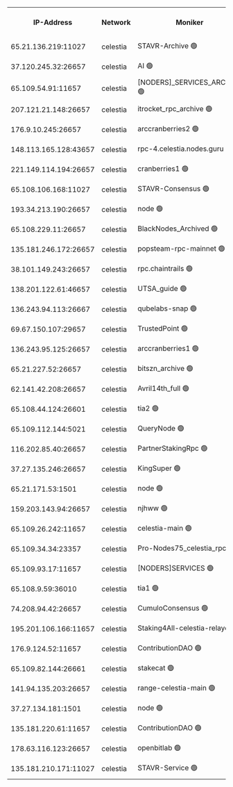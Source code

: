 


<table><tr><th>IP-Address</th><th>Network</th><th>Moniker</th><th>Latest Block Height</th><th>Earliest Block Height</th><th>Catching Up</th><th>Tx Index</th><th>Voting Power</th><th>Scan Time</th></tr><tr><td>65.21.136.219:11027</td><td>celestia</td><td>STAVR-Archive 🟢</td><td>2482656</td><td>1</td><td>False</td><td>on</td><td>0</td><td>2024-10-03T16:14:02.872162248UTC</td></tr><tr><td>37.120.245.32:26657</td><td>celestia</td><td>AI 🟢</td><td>2482656</td><td>1</td><td>False</td><td>off</td><td>0</td><td>2024-10-03T16:14:03.250830346UTC</td></tr><tr><td>65.109.54.91:11657</td><td>celestia</td><td>[NODERS]_SERVICES_ARCHIVE 🟢</td><td>2482660</td><td>1</td><td>False</td><td>on</td><td>0</td><td>2024-10-03T16:14:49.555213844UTC</td></tr><tr><td>207.121.21.148:26657</td><td>celestia</td><td>itrocket_rpc_archive 🟢</td><td>2482660</td><td>1</td><td>False</td><td>on</td><td>0</td><td>2024-10-03T16:14:50.425230226UTC</td></tr><tr><td>176.9.10.245:26657</td><td>celestia</td><td>arccranberries2 🟢</td><td>2482664</td><td>1</td><td>False</td><td>on</td><td>0</td><td>2024-10-03T16:15:34.910777270UTC</td></tr><tr><td>148.113.165.128:43657</td><td>celestia</td><td>rpc-4.celestia.nodes.guru 🟢</td><td>2482665</td><td>1</td><td>False</td><td>on</td><td>0</td><td>2024-10-03T16:15:54.209716260UTC</td></tr><tr><td>221.149.114.194:26657</td><td>celestia</td><td>cranberries1 🟢</td><td>2482667</td><td>1</td><td>False</td><td>on</td><td>0</td><td>2024-10-03T16:16:10.113048337UTC</td></tr><tr><td>65.108.106.168:11027</td><td>celestia</td><td>STAVR-Consensus 🟢</td><td>2482667</td><td>1</td><td>False</td><td>on</td><td>0</td><td>2024-10-03T16:16:14.609093071UTC</td></tr><tr><td>193.34.213.190:26657</td><td>celestia</td><td>node 🟢</td><td>2482667</td><td>1</td><td>False</td><td>on</td><td>0</td><td>2024-10-03T16:16:17.911167846UTC</td></tr><tr><td>65.108.229.11:26657</td><td>celestia</td><td>BlackNodes_Archived 🟢</td><td>2482671</td><td>1</td><td>False</td><td>off</td><td>0</td><td>2024-10-03T16:17:00.973250942UTC</td></tr><tr><td>135.181.246.172:26657</td><td>celestia</td><td>popsteam-rpc-mainnet 🟢</td><td>2482674</td><td>1</td><td>False</td><td>on</td><td>0</td><td>2024-10-03T16:17:28.508576989UTC</td></tr><tr><td>38.101.149.243:26657</td><td>celestia</td><td>rpc.chaintrails 🟢</td><td>2482675</td><td>1</td><td>False</td><td>on</td><td>0</td><td>2024-10-03T16:17:44.222376947UTC</td></tr><tr><td>138.201.122.61:46657</td><td>celestia</td><td>UTSA_guide 🟢</td><td>2482678</td><td>1</td><td>False</td><td>on</td><td>0</td><td>2024-10-03T16:18:17.170710301UTC</td></tr><tr><td>136.243.94.113:26667</td><td>celestia</td><td>qubelabs-snap 🟢</td><td>2482680</td><td>1</td><td>False</td><td>on</td><td>0</td><td>2024-10-03T16:18:42.854842329UTC</td></tr><tr><td>69.67.150.107:29657</td><td>celestia</td><td>TrustedPoint 🟢</td><td>2482682</td><td>1</td><td>False</td><td>on</td><td>0</td><td>2024-10-03T16:18:57.963699386UTC</td></tr><tr><td>136.243.95.125:26657</td><td>celestia</td><td>arccranberries1 🟢</td><td>2482685</td><td>1</td><td>False</td><td>on</td><td>0</td><td>2024-10-03T16:19:41.888880073UTC</td></tr><tr><td>65.21.227.52:26657</td><td>celestia</td><td>bitszn_archive 🟢</td><td>2482686</td><td>1</td><td>False</td><td>on</td><td>0</td><td>2024-10-03T16:19:46.838551690UTC</td></tr><tr><td>62.141.42.208:26657</td><td>celestia</td><td>Avril14th_full 🟢</td><td>2482691</td><td>1</td><td>False</td><td>on</td><td>0</td><td>2024-10-03T16:20:49.316295752UTC</td></tr><tr><td>65.108.44.124:26601</td><td>celestia</td><td>tia2 🟢</td><td>2371494</td><td>339581</td><td>False</td><td>on</td><td>0</td><td>2024-10-03T16:14:20.533589042UTC</td></tr><tr><td>65.109.112.144:5021</td><td>celestia</td><td>QueryNode 🟢</td><td>2371494</td><td>1406226</td><td>False</td><td>off</td><td>0</td><td>2024-10-03T16:18:27.845178773UTC</td></tr><tr><td>116.202.85.40:26657</td><td>celestia</td><td>PartnerStakingRpc 🟢</td><td>2371494</td><td>1588231</td><td>False</td><td>on</td><td>0</td><td>2024-10-03T16:14:22.954104500UTC</td></tr><tr><td>37.27.135.246:26657</td><td>celestia</td><td>KingSuper 🟢</td><td>2371494</td><td>1814358</td><td>False</td><td>off</td><td>0</td><td>2024-10-03T16:15:18.219466914UTC</td></tr><tr><td>65.21.171.53:1501</td><td>celestia</td><td>node 🟢</td><td>2482656</td><td>2327478</td><td>False</td><td>on</td><td>0</td><td>2024-10-03T16:14:05.720542817UTC</td></tr><tr><td>159.203.143.94:26657</td><td>celestia</td><td>njhww 🟢</td><td>2482667</td><td>2361706</td><td>False</td><td>off</td><td>0</td><td>2024-10-03T16:16:20.713280180UTC</td></tr><tr><td>65.109.26.242:11657</td><td>celestia</td><td>celestia-main 🟢</td><td>2482679</td><td>2362846</td><td>False</td><td>on</td><td>0</td><td>2024-10-03T16:18:30.279164409UTC</td></tr><tr><td>65.109.34.34:23357</td><td>celestia</td><td>Pro-Nodes75_celestia_rpc 🟢</td><td>2482674</td><td>2370181</td><td>False</td><td>on</td><td>0</td><td>2024-10-03T16:17:28.052267980UTC</td></tr><tr><td>65.109.93.17:11657</td><td>celestia</td><td>[NODERS]SERVICES 🟢</td><td>2482677</td><td>2371581</td><td>False</td><td>on</td><td>0</td><td>2024-10-03T16:18:00.417066050UTC</td></tr><tr><td>65.108.9.59:36010</td><td>celestia</td><td>tia1 🟢</td><td>2482661</td><td>2372045</td><td>False</td><td>on</td><td>0</td><td>2024-10-03T16:14:59.160378378UTC</td></tr><tr><td>74.208.94.42:26657</td><td>celestia</td><td>CumuloConsensus 🟢</td><td>2482667</td><td>2384001</td><td>False</td><td>on</td><td>0</td><td>2024-10-03T16:16:15.428514588UTC</td></tr><tr><td>195.201.106.166:11657</td><td>celestia</td><td>Staking4All-celestia-relayer 🟢</td><td>2482692</td><td>2399575</td><td>False</td><td>off</td><td>0</td><td>2024-10-03T16:21:02.265926101UTC</td></tr><tr><td>176.9.124.52:11657</td><td>celestia</td><td>ContributionDAO 🟢</td><td>2482686</td><td>2419178</td><td>False</td><td>on</td><td>0</td><td>2024-10-03T16:19:46.369441809UTC</td></tr><tr><td>65.109.82.144:26661</td><td>celestia</td><td>stakecat 🟢</td><td>2482677</td><td>2458001</td><td>False</td><td>on</td><td>0</td><td>2024-10-03T16:17:59.169797304UTC</td></tr><tr><td>141.94.135.203:26657</td><td>celestia</td><td>range-celestia-main 🟢</td><td>2482658</td><td>2466958</td><td>False</td><td>on</td><td>0</td><td>2024-10-03T16:14:25.903063017UTC</td></tr><tr><td>37.27.134.181:1501</td><td>celestia</td><td>node 🟢</td><td>2482668</td><td>2475810</td><td>False</td><td>off</td><td>0</td><td>2024-10-03T16:16:29.436897945UTC</td></tr><tr><td>135.181.220.61:11657</td><td>celestia</td><td>ContributionDAO 🟢</td><td>2482671</td><td>2477986</td><td>False</td><td>off</td><td>0</td><td>2024-10-03T16:17:00.579424348UTC</td></tr><tr><td>178.63.116.123:26657</td><td>celestia</td><td>openbitlab 🟢</td><td>2482659</td><td>2479826</td><td>False</td><td>on</td><td>0</td><td>2024-10-03T16:14:40.789863546UTC</td></tr><tr><td>135.181.210.171:11027</td><td>celestia</td><td>STAVR-Service 🟢</td><td>2482658</td><td>2480001</td><td>False</td><td>on</td><td>0</td><td>2024-10-03T16:14:23.455287116UTC</td></tr></table>